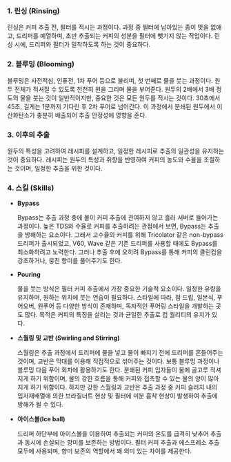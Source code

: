 

### 1. 린싱 (Rinsing)

린싱은 커피 추출 전, 필터를 적시는 과정이다.
과정 중 필터에 남아있는 종이 맛을 없애고, 드리퍼를 예열하며,
초반 추출되는 커피의 성분을 필터에 뺏기지 않는 작업이다.
린싱 시에, 드리퍼와 필터가 밀착하도록 하는 것이 중요하다.

### 2. 블루밍 (Blooming)

블루밍은 사전적심, 인퓨전, 1차 푸어 등으로 불리며, 첫 번째로 물을 붓는 과정이다. 
원두 전체가 적셔질 수 있도록 천천히 원을 그리며 물을 부어준다. 
원두의 2배에서 3배 정도의 물을 붓는 것이 일반적이지만, 중요한 것은 모든 원두를 적시는 것이다. 
30초에서 45초, 길게는 1분까지 기다린 후 2차 푸어로 넘어간다. 
이 과정에서 분쇄된 원두에서 이산화탄소가 충분히 배출되어 추출 안정성에 영향을 준다.

### 3. 이후의 추출

원두의 특성을 고려하여 레시피를 설계하고, 
일정한 레시피로 추출의 일관성을 유지하는 것이 중요하다.
레시피는 원두의 특성과 취향을 반영하여 커피의 농도와 수율을 조절하는 것이며, 
일정한 추출을 위한 것이다.

### 4. 스킬 (Skills)

- **Bypass**

  Bypass는 추출 과정 중에 물이 커피 추출에 관여하지 않고 흘러 서버로 들어가는 과정이다. 
  높은 TDS와 수율로 커피를 추출하려는 관점에서 보면, Bypass는 추출을 방해하는 요소이다. 
  그래서 고수율의 커피를 위해 Tricolator 같은 non-bypass 드리퍼가 출시되었고, 
  V60, Wave 같은 기존 드리퍼를 사용할 때에도 Bypass를 최소화하려고 노력한다. 
  그러나 추출 후에 오히려 Bypass를 통해 커피의 클린컵을 강조하거나, 뭉친 향미를 풀어주기도 한다.


- **Pouring**
  
  물을 붓는 방식은 필터 커피 추출에서 가장 중요한 기술적 요소이다. 
  일정한 유량을 유지하며, 원하는 위치에 붓는 연습이 필요하다.
  스타일에 따라, 점 드립, 일본식, 푸어오버, 원푸어 등 다양한 방식이 존재하며,
  독자적인 푸어링 스타일을 개발하는 곳도 많다.
  목적은 커피의 특징을 살리는 것과 균일한 추출로 컵 퀄리티의 유지가 있다.
  
- **스월링 및 교반 (Swirling and Stirring)**

  스월링은 추출 과정에서 드리퍼에 물을 넣고 물이 빠지기 전에 드리퍼를 흔들어주는 것이며,
  교반은 막대를 이용해 직접적으로 섞어주는 것이다. 
  보통 블루밍 과정이나 블루밍 다음 푸어 회차에 활용하기도 한다. 
  분쇄된 커피 입자들이 물에 골고루 적셔지게 하기 위함이며, 
  물의 강한 흐름을 통해 커피와 접촉할 수 있는 물의 양이 많아지게 하기 위함이다. 
  하지만 강한 스월링과 교반은 추출 과정 중 커피 슬러지 내의 입자재배열에 의한
  브라질너트 현상 및 필터에 미분 흡착 현상이 발생하여 추출에 방해가 될 수 있다.

- **아이스볼(Ice ball)**

  드리퍼 하단부에 아이스볼을 이용하여 추출되는 커피의 온도를 급격히 낮추어
  추출과 동시에 손실되는 향미를 보존하는 방법이다. 
  필터 커피 추출과 에스프레소 추출 모두에 사용되며, 향미 보존의 역할에서 꽤 의미 있는 차이를 제공한다.


